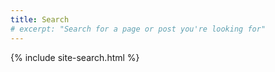 ```yaml
---
title: Search
# excerpt: "Search for a page or post you're looking for"
---
```


{% include site-search.html %}
